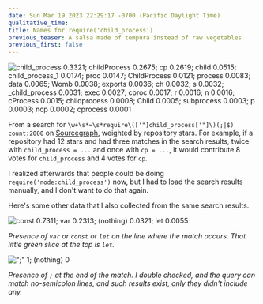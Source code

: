 ```yaml
---
date: Sun Mar 19 2023 22:29:17 -0700 (Pacific Daylight Time)
qualitative_time: 
title: Names for require('child_process')
previous_teaser: A salsa made of tempura instead of raw vegetables
previous_first: false
---
```

![
child_process 0.3321;
childProcess 0.2675;
cp 0.2619;
child 0.0515;
child_process_1 0.0174;
proc 0.0147;
ChildProcess 0.0121;
process 0.0083;
data 0.0065;
Womb 0.0038;
exports 0.0036;
ch 0.0032;
s 0.0032;
_child_process 0.0031;
exec 0.0027;
cproc 0.0017;
r 0.0016;
n 0.0016;
cProcess 0.0015;
childprocess 0.0008;
Child 0.0005;
subprocess 0.0003;
p 0.0003;
ncp 0.0002;
cprocess 0.0001
](/assets/2023/require-child-process-names.png)

From a search for `\w+\s*=\s*require\(['"]child_process['"]\)(;|$) count:2000` on [Sourcegraph](https://sourcegraph.com/search), weighted by repository stars.
For example, if a repository had 12 stars and had three matches in the search results, twice with `child_process = ...` and once with `cp = ...`, it would contribute 8 votes for `child_process` and 4 votes for `cp`.

I realized afterwards that people could be doing `require('node:child_process')` now, but I had to load the search results manually, and I don't want to do that again.

Here's some other data that I also collected from the same search results.

![
const 0.7311;
var 0.2313;
(nothing) 0.0321;
let 0.0055
](/assets/2023/require-child-process-decls.png)

_Presence of `var` or `const` or `let` on the line where the match occurs.
That little green slice at the top is `let`._

![
";" 1;
(nothing) 0
](/assets/2023/require-child-process-semis.png)

_Presence of `;` at the end of the match. I double checked, and the query can match no-semicolon lines, and such results exist, only they didn't include any._
